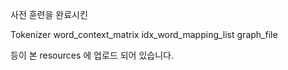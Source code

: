 사전 훈련을 완료시킨

Tokenizer
word_context_matrix
idx_word_mapping_list
graph_file 

등이 본 resources 에 업로드 되어 있습니다.
